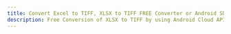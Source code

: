 ---title: Convert Excel to TIFF, XLSX to TIFF FREE Converter or Android SDKdescription: Free Conversion of XLSX to TIFF by using Android Cloud APIs & SDKs. Also Create, Edit & Render Microsoft Excel, CSV and SpreadsheetML worksheets or spreadsheet in the Cloud.---